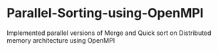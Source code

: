 # Parallel-Sorting-using-OpenMPI
Implemented parallel versions of Merge and Quick sort on Distributed memory architecture using OpenMPI
